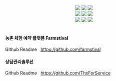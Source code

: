 <div align="center">
<img src="https://img.shields.io/badge/Java-007396?style=flat&logo=Java&logoColor=white" />
  <img src="https://img.shields.io/badge/Gradle-02303A?style=flat&logo=Gradle&logoColor=white" />
  <img src="https://img.shields.io/badge/Oracle-F80000?style=flat&logo=Oracle&logoColor=white" />
  <br>
  <img src="https://img.shields.io/badge/CSS3-1572B6?style=flat&logo=CSS3&logoColor=white" />
<img src="https://img.shields.io/badge/React-61DAFB?style=flat&logo=React&logoColor=black" />
<img src="https://img.shields.io/badge/javascript-F7DF1E?style=flat&logo=javascript&logoColor=black" />
  <br>
  <img src="https://img.shields.io/badge/Spring Boot-6DB33F?style=flat&logo=Spring Boot&logoColor=white" />
  <img src="https://img.shields.io/badge/Spring-6DB33F?style=flat&logo=Spring&logoColor=white" />
  <img src="https://img.shields.io/badge/Spring Security-6DB33F?style=flat&logo=Spring Security&logoColor=white" />
</div>
<br>

#### 농촌 체험 예약 플랫폼 Farmstival
Github Readme
&nbsp;&nbsp;https://github.com/farmstival

#### 상담관리솔루션
Github Readme
&nbsp;&nbsp;https://github.com/ThxForService
